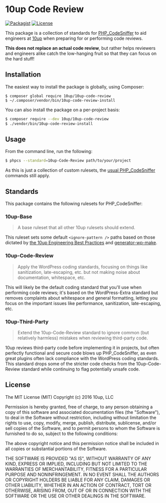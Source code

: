 # 10up Code Review

[![Packagist](https://img.shields.io/packagist/v/10up/10up-code-review.svg)](https://packagist.org/packages/10up/10up-code-review)
[![License](https://img.shields.io/badge/License-MIT-blue.svg)](https://github.com/10up/10up-code-review#license)

This package is a collection of standards for [PHP_CodeSniffer](https://github.com/squizlabs/PHP_CodeSniffer) to aid engineers at [10up](http://10up.com) when preparing for or performing code reviews.

**This does not replace an actual code review**, but rather helps reviewers and engineers alike catch the low-hanging fruit so that they can focus on the hard stuff!

## Installation

The easiest way to install the package is globally, using Composer:

```
$ composer global require 10up/10up-code-review
$ ~/.composer/vendor/bin/10up-code-review-install
```

You can also install the package on a per-project basis:

```bash
$ composer require --dev 10up/10up-code-review
$ ./vendor/bin/10up-code-review-install
```

## Usage

From the command line, run the following:

```bash
$ phpcs --standard=10up-Code-Review path/to/your/project
```

As this is just a collection of custom rulesets, the [usual PHP_CodeSniffer](https://github.com/squizlabs/PHP_CodeSniffer/wiki/Usage) commands still apply.


## Standards

This package contains the following rulesets for PHP_CodeSniffer:

### 10up-Base

> A base ruleset that all other 10up rulesets should extend.

This ruleset sets some default `<ignore-pattern />` paths based on those dictated by [the 10up Engineering Best Practices](https://10up.github.io/Engineering-Best-Practices/structure/) and [generator-wp-make](https://github.com/10up/generator-wp-make).

### 10up-Code-Review

> Apply the WordPress coding standards, focusing on things like sanitization, late-escaping, etc. but not making noise about documentation, whitespace, etc.

This will likely be the default coding standard that you'll use when performing code reviews; it's based on the WordPress-Extra standard but removes complaints about whitespace and general formatting, letting you focus on the important issues like performance, sanitization, late-escaping, etc.

### 10up-Third-Party

> Extend the 10up-Code-Review standard to ignore common (but relatively harmless) mistakes when reviewing third-party code.

10up reviews third-party code before implementing it in projects, but often perfectly functional and secure code blows up PHP_CodeSniffer, as even great plugins often lack compliance with the WordPress coding standards. This standard drops some of the stricter code checks from the 10up-Code-Review standard while continuing to flag potentially unsafe code.


## License

The MIT License (MIT)
Copyright (c) 2016 10up, LLC

Permission is hereby granted, free of charge, to any person obtaining a copy of this software and associated documentation files (the "Software"), to deal in the Software without restriction, including without limitation the rights to use, copy, modify, merge, publish, distribute, sublicense, and/or sell copies of the Software, and to permit persons to whom the Software is furnished to do so, subject to the following conditions:

The above copyright notice and this permission notice shall be included in all copies or substantial portions of the Software.

THE SOFTWARE IS PROVIDED "AS IS", WITHOUT WARRANTY OF ANY KIND, EXPRESS OR IMPLIED, INCLUDING BUT NOT LIMITED TO THE WARRANTIES OF MERCHANTABILITY, FITNESS FOR A PARTICULAR PURPOSE AND NONINFRINGEMENT. IN NO EVENT SHALL THE AUTHORS OR COPYRIGHT HOLDERS BE LIABLE FOR ANY CLAIM, DAMAGES OR OTHER LIABILITY, WHETHER IN AN ACTION OF CONTRACT, TORT OR OTHERWISE, ARISING FROM, OUT OF OR IN CONNECTION WITH THE SOFTWARE OR THE USE OR OTHER DEALINGS IN THE SOFTWARE.
